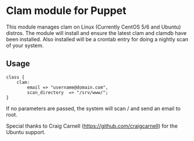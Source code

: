 # Clam module for Puppet

This module manages clam on Linux (Currently CentOS 5/6 and Ubuntu) distros.  The module will install and ensure the latest clam and clamdb have been installed.  Also installed will be a crontab entry for doing a nightly scan of your system.  

## Usage

	class {
		clam:
			email => "username@domain.com",
			scan_directory  => "/srv/www/";
	}

If no parameters are passed, the system will scan / and send an email to root.

Special thanks to Craig Carnell (https://github.com/craigcarnell) for the Ubuntu support.  
